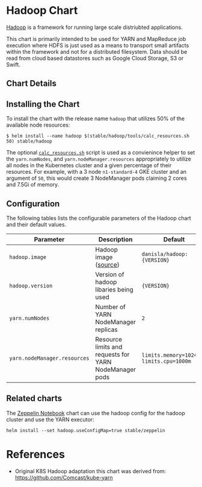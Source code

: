 # Hadoop Chart

[Hadoop](https://hadoop.apache.org/) is a framework for running large scale distriubted applications.

This chart is primarily intended to be used for YARN and MapReduce job execution where HDFS is just used as a means to transport small artifacts within the framework and not for a distributed filesystem. Data should be read from cloud based datastores such as Google Cloud Storage, S3 or Swift.

## Chart Details

## Installing the Chart

To install the chart with the release name `hadoop` that utilizes 50% of the available node resources:

```
$ helm install --name hadoop $(stable/hadoop/tools/calc_resources.sh 50) stable/hadoop
```

The optional [`calc_resources.sh`](./tools/calc_resources.sh) script is used as a convienince helper to set the `yarn.numNodes`, and `yarn.nodeManager.resources` appropriately to utilize all nodes in the Kubernetes cluster and a given percentage of their resources. For example, with a 3 node `n1-standard-4` GKE cluster and an argument of `50`, this would create 3 NodeManager pods claiming 2 cores and 7.5Gi of memory.

## Configuration

The following tables lists the configurable parameters of the Hadoop chart and their default values.

| Parameter                            | Description                                | Default                                                    |
| -------------------------------      | -------------------------------            | ---------------------------------------------------------- |
| `hadoop.image`                              | Hadoop image ([source](https://github.com/Comcast/kube-yarn/tree/master/image))                            | `danisla/hadoop:{VERSION}`                              |
| `hadoop.version`                    | Version of hadoop libaries being used                          | `{VERSION}`                                             |
| `yarn.numNodes`                  | Number of YARN NodeManager replicas                    | `2`                                                     |
| `yarn.nodeManager.resources`                  | Resource limits and requests for YARN NodeManager pods                    | `limits.memory=1024Mi, limits.cpu=1000m`                                                     |

## Related charts

The [Zeppelin Notebook](https://github.com/kubernetes/charts/tree/master/stable/zeppelin) chart can use the hadoop config for the hadoop cluster and use the YARN executor:

```
helm install --set hadoop.useConfigMap=true stable/zeppelin
```

# References

- Original K8S Hadoop adaptation this chart was derived from: https://github.com/Comcast/kube-yarn
